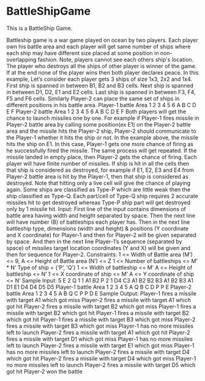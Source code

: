 # BattleShipGame
This is a BattleShip Game.

Battleship game is a war game played on ocean by two players. Each player own his
battle area and each player will get same number of ships where each ship may have
different size placed at some position in non-overlapping fashion. Note, players cannot
see each others ship's location.
The player who destroys all the ships of other player is winner of the game. If at the end
none of the player wins then both player declares peace.
In this example, Let’s consider each player gets 3 ships of size 1x3, 2x2 and 1x4. First
ship is spanned in between B1, B2 and B3 cells. Next ship is spanned in between D1, D2,
E1 and E2 cells. Last ship is spanned in between F3, F4, F5 and F6 cells. Similarly
Player-2 can place the same set of ships in different positions in his battle area.
Player-1 battle Area
1 2 3 4 5 6
A
B
C
D
E
F
Player-2 battle Area
1 2 3 4 5 6
A
B
C
D
E
F
Both players will get the chance to launch missiles one by one. For example if Player-1
fires missile in Player-2 battle area by calling some position(ex E1) on the Player-2 battle
area and the missile hits the Player-2 ship, Player-2 should communicate to the Player-1
whether it hits the ship or not.
In the example above, the missile hits the ship on E1. In this case, Player-1 gets one more
chance of firing as he successfully fired the missile. The same process will get repeated.
If the missile landed in empty place, then Player-2 gets the chance of firing. Each player
will have finite number of missiles.
If ship is hit in all the cells then that ship is considered as destroyed, for example if E1,
E2, E3 and E4 from Player-2 battle area is hit by the Player-1, then that ship is considered
as destroyed. Note that hitting only a live cell will give the chance of playing
again. Some ships are classified as Type-P which are little weak then the ship classified 
as Type-Q. Each part/cell of Type-Q ship requires 2 accurate missiles hit to get destroyed
whereas Type-P ship part will get destroyed only by 1 missile hit.
Input:
First line of the input contains dimensions of battle area having width and height
separated by space. Then the next line will have number (B) of battleships each player
has. Then in the next line battleship type, dimensions (width and height) & positions (Y
coordinate and X coordinate) for Player-1 and then for Player-2 will be given separated
by space. And then in the next line Player-1’s sequence (separated by space) of missiles
target location coordinates (Y and X) will be given and then for sequence for Player-2.
Constraints:
1 <= Width of Battle area (M’) <= 9,
A <= Height of Battle area (N’) <= Z
1 <= Number of battleships <= M’ * N’
Type of ship = {‘P’, ‘Q’}
1 <= Width of battleship <= M’
A <= Height of battleship <= N’
1 <= X coordinate of ship <= M’
A <= Y coordinate of ship <= N’
Sample Input:
5 E
2
Q 1 1 A1 B2
P 2 1 D4 C3
A1 B2 B2 B3
A1 B2 B3 A1 D1 E1 D4 D4 D5 D5
Player-1 battle Area
1 2 3 4 5
A Q
B
C
D P P
E
Player-2 battle Area
1 2 3 4 5
A
B Q
C P P
D
E
Sample Output:
Player-1 fires a missile with target A1 which got miss
Player-2 fires a missile with target A1 which got hit
Player-2 fires a missile with target B2 which got miss
Player-1 fires a missile with target B2 which got hit
Player-1 fires a missile with target B2 which got hit
Player-1 fires a missile with target B3 which got miss
Player-2 fires a missile with target B3 which got miss
Player-1 has no more missiles left to launch
Player-2 fires a missile with target A1 which got hit
Player-2 fires a missile with target D1 which got miss
Player-1 has no more missiles left to launch
Player-2 fires a missile with target E1 which got miss
Player-1 has no more missiles left to launch
Player-2 fires a missile with target D4 which got hit
Player-2 fires a missile with target D4 which got miss
Player-1 no more missiles left to launch
Player-2 fires a missile with target D5 which got hit
Player-2 won the battle
